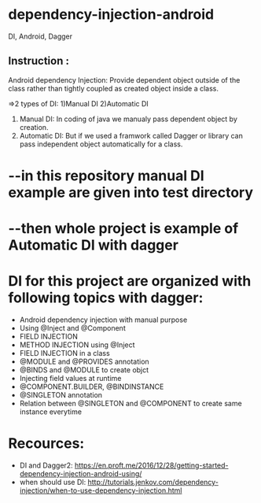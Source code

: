 # dependency-injection-android
DI, Android, Dagger

## Instruction : 
Android dependency Injection: Provide dependent object outside of the class rather than 
tightly coupled as created object inside a class.

=>2 types of DI: 1)Manual DI 2)Automatic DI

1) Manual DI: In coding of java we manualy pass dependent object by creation.
2) Automatic DI: But if we used a framwork called Dagger or library can pass independent object automatically for a class.

# --in this repository manual DI example are given into test directory
# --then whole project is example of Automatic DI with dagger

# DI for this project are organized with following topics with dagger:

- Android dependency injection with manual purpose
- Using @Inject and @Component
- FIELD INJECTION
- METHOD INJECTION using @Inject
- FIELD INJECTION in a class
- @MODULE and @PROVIDES annotation
- @BINDS and @MODULE to create objct
- Injecting field values at runtime
- @COMPONENT.BUILDER, @BINDINSTANCE
- @SINGLETON annotation
- Relation between @SINGLETON and @COMPONENT to create same instance everytime

# Recources:
- DI and Dagger2: https://en.proft.me/2016/12/28/getting-started-dependency-injection-android-using/
- when should use DI: http://tutorials.jenkov.com/dependency-injection/when-to-use-dependency-injection.html